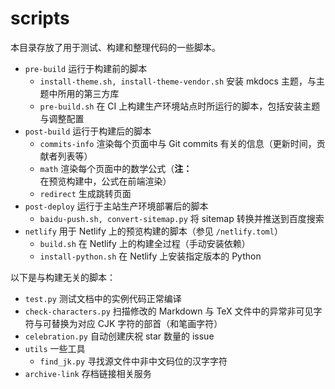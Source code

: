 # scripts

本目录存放了用于测试、构建和整理代码的一些脚本。

- `pre-build` 运行于构建前的脚本
  - `install-theme.sh, install-theme-vendor.sh` 安装 mkdocs 主题，与主题中所用的第三方库
  - `pre-build.sh` 在 CI 上构建生产环境站点时所运行的脚本，包括安装主题与调整配置
- `post-build` 运行于构建后的脚本
  - `commits-info` 渲染每个页面中与 Git commits 有关的信息（更新时间，贡献者列表等）
  - `math` 渲染每个页面中的数学公式（**注：** 在预览构建中，公式在前端渲染）
  - `redirect` 生成跳转页面
- `post-deploy` 运行于主站生产环境部署后的脚本
  - `baidu-push.sh, convert-sitemap.py` 将 sitemap 转换并推送到百度搜索
- `netlify` 用于 Netlify 上的预览构建的脚本（参见 `/netlify.toml`）
  - `build.sh` 在 Netlify 上的构建全过程（手动安装依赖）
  - `install-python.sh` 在 Netlify 上安装指定版本的 Python

以下是与构建无关的脚本：

- `test.py` 测试文档中的实例代码正常编译
- `check-characters.py` 扫描修改的 Markdown 与 TeX 文件中的异常非可见字符与可替换为对应 CJK 字符的部首（和笔画字符）
- `celebration.py` 自动创建庆祝 star 数量的 issue
- `utils` 一些工具
  - `find_jk.py` 寻找源文件中非中文码位的汉字字符
- `archive-link` 存档链接相关服务
